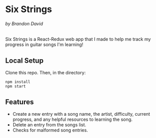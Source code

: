# Six Strings
###### by Brandon David

Six Strings is a React-Redux web app that I made to help me track my progress in guitar songs I'm learning!

## Local Setup
Clone this repo. Then, in the directory:
```
npm install
npm start
```

## Features
- Create a new entry with a song name, the artist, difficulty, current progress, and any helpful resources to learning the song.
- Delete an entry from the songs list.
- Checks for malformed song entries.

